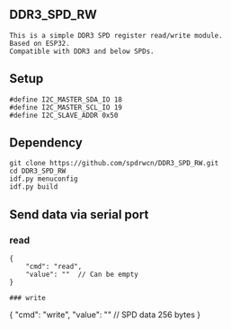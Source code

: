 ## DDR3_SPD_RW

    This is a simple DDR3 SPD register read/write module.
    Based on ESP32.
    Compatible with DDR3 and below SPDs. 
    
## Setup

```
#define I2C_MASTER_SDA_IO 18
#define I2C_MASTER_SCL_IO 19
#define I2C_SLAVE_ADDR 0x50
```

## Dependency

```
git clone https://github.com/spdrwcn/DDR3_SPD_RW.git
cd DDR3_SPD_RW
idf.py menuconfig
idf.py build
```

## Send data via serial port

### read

```
{
    "cmd": "read",
    "value": ""  // Can be empty
}

### write

```
{
    "cmd": "write",
    "value": ""  // SPD data 256 bytes
}
```